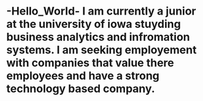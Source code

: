 # -Hello_World- I am currently a junior at the university of iowa stuyding business analytics and infromation systems. I am seeking employement with companies that value there employees and have a strong technology based company.
